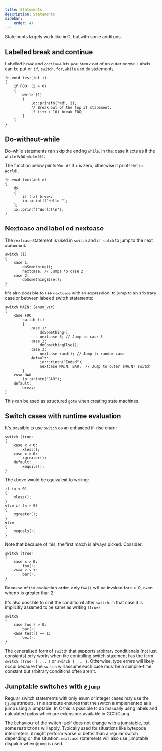 ```yaml
---
title: Statements
description: Statements
sidebar:
    order: 43
---
```


Statements largely work like in C, but with some additions.

## Labelled break and continue

Labelled `break` and `continue` lets you break out of an outer scope. Labels can be put on `if`, `switch`, `for`, `while` and `do` statements.

```c3
fn void test(int i)
{
    if FOO: (i > 0)
    {
        while (1)
        {
            io::printfn("%d", i);
            // Break out of the top if statement.
            if (i++ > 10) break FOO;
        }
    }
}
```

## Do-without-while

Do-while statements can skip the ending `while`. In that case it acts as if the `while` was `while(0)`:

The function below prints `World!` if `x` is zero, otherwise it prints `Hello World!`.

```c3
fn void test(int x)
{
    do 
    {
        if (!x) break;
        io::printf("Hello ");
    };
    io::printf("World!\n");
}
```

## Nextcase and labelled nextcase

The `nextcase` statement is used in `switch` and `if-catch` to jump to the next statement:

```c3
switch (i)
{
    case 1:
        doSomething();
        nextcase; // Jumps to case 2
    case 2:
        doSomethingElse();
}
```

It's also possible to use `nextcase` with an expression, to jump to an arbitrary case or between labeled switch statements:

```c3
switch MAIN: (enum_var)
{
    case FOO:
        switch (i)
        {
            case 1:
                doSomething();
                nextcase 3; // Jump to case 3
            case 2:
                doSomethingElse();
            case 3:
                nextcase rand(); // Jump to random case
            default:
                io::printn("Ended");
                nextcase MAIN: BAR;  // Jump to outer (MAIN) switch
        } 
    case BAR:
        io::printn("BAR");
    default:
        break;
}
```

This can be used as structured `goto` when creating state machines.

## Switch cases with runtime evaluation

It's possible to use `switch` as an enhanced if-else chain:

```c3
switch (true)
{
    case x < 0:
        xless();
    case x > 0:
        xgreater();
    default:
        xequals();
}
```

The above would be equivalent to writing:
```c3
if (x < 0)
{
    xless();
}
else if (x > 0)
{
    xgreater();
}
else
{
    xequals();
}
```

Note that because of this, the first match is always picked. Consider:

```c3
switch (true)
{
    case x > 0:
        foo();
    case x > 2:
        bar();
}
```

Because of the evaluation order, only `foo()` will be invoked for x > 0, even when x is greater than 2.

It's also possible to omit the conditional after `switch`. In that case it is implicitly assumed to be same as
writing `(true)`

```c3
switch
{
    case foo() > 0:
        bar();
    case test() == 1:
        baz();
}
```

The generalized form of `switch` that supports arbitrary conditionals (not just constants) only works when the controlling switch statement has the form `switch (true) { ... }` or `switch { ... }`. Otherwise, type errors will likely occur because the `switch` will assume each case must be a compile-time constant but arbitrary conditions often aren't.

## Jumptable switches with `@jump`

Regular switch statements with only enum or integer cases may use the `@jump`
attribute. This attribute ensures that the switch is implemented as
a jump using a jumptable. In C this is possible to do manually using labels and
calculated gotos which are extensions available in GCC/Clang.

The behaviour of the switch itself does not change with a jumptable,
but some restrictions will apply. Typically used for situations
like bytecode interpreters, it might perform worse 
or better than a regular switch depending on the situation.
`nextcase` statements will also use jumptable dispatch when
`@jump` is used.

